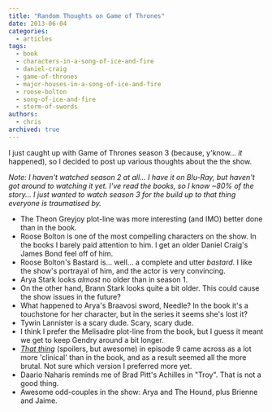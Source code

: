 ```yaml
---
title: "Random Thoughts on Game of Thrones"
date: 2013-06-04
categories:
  - articles
tags:
  - book
  - characters-in-a-song-of-ice-and-fire
  - daniel-craig
  - game-of-thrones
  - major-houses-in-a-song-of-ice-and-fire
  - roose-bolton
  - song-of-ice-and-fire
  - storm-of-swords
authors:
  - chris
archived: true
---
```


I just caught up with Game of Thrones season 3 (because, y'know... *it* happened), so I decided to post up various thoughts about the the show.

_Note: I haven't watched season 2 at all... I have it on Blu-Ray, but haven't got around to watching it yet. I've read the books, so I know ~80% of the story... I just wanted to watch season 3 for the build up to that thing everyone is traumatised by._

- The Theon Greyjoy plot-line was more interesting (and IMO) better done than in the book.
- Roose Bolton is one of the most compelling characters on the show. In the books I barely paid attention to him. I get an older Daniel Craig's James Bond feel off of him.
- Roose Bolton's Bastard is... well... a complete and utter *bastard*. I like the show's portrayal of him, and the actor is very convincing.
- Arya Stark looks _almost_ no older than in season 1.
- On the other hand, Brann Stark looks quite a bit older. This could cause the show issues in the future?
- What happened to Arya's Braavosi sword, Needle? In the book it's a touchstone for her character, but in the series it seems she's lost it?
- Tywin Lannister is a scary dude. Scary, scary dude.
- I think I prefer the Melisadre plot-line from the book, but I guess it meant we get to keep Gendry around a bit longer.
- _[That thing](https://vine.co/v/b3XZMHmxzxh)_ (spoilers, but awesome) in episode 9 came across as a lot more 'clinical' than in the book, and as a result seemed all the more brutal. Not sure which version I preferred more yet.
- Daario Naharis reminds me of Brad Pitt's Achilles in "Troy". That is not a good thing.
- Awesome odd-couples in the show: Arya and The Hound, plus Brienne and Jaime.

